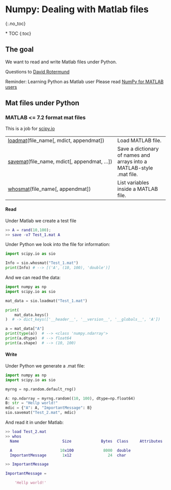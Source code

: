 # Numpy: Dealing with Matlab files
{:.no_toc}

<nav markdown="1" class="toc-class">
* TOC
{:toc}
</nav>

## The goal
We want to read and write Matlab files under Python.

Questions to [David Rotermund](mailto:davrot@uni-bremen.de)

Reminder: Learning Python as Matlab user
Please read [NumPy for MATLAB users](https://numpy.org/doc/stable/user/numpy-for-matlab-users.html)

## Mat files under Python

### MATLAB <= 7.2 format mat files

This is a job for [scipy.io](https://docs.scipy.org/doc/scipy/reference/io.html#module-scipy.io)

| | |
| ------------- |-------------|
|[loadmat](https://docs.scipy.org/doc/scipy/reference/generated/scipy.io.loadmat.html#scipy.io.loadmat)(file_name[, mdict, appendmat])|	Load MATLAB file. |
|[savemat](https://docs.scipy.org/doc/scipy/reference/generated/scipy.io.savemat.html#scipy.io.savemat)(file_name, mdict[, appendmat, …])|	Save a dictionary of names and arrays into a MATLAB-style .mat file. |
|[whosmat](https://docs.scipy.org/doc/scipy/reference/generated/scipy.io.whosmat.html#scipy.io.whosmat)(file_name[, appendmat])|	List variables inside a MATLAB file. |

#### Read
Under Matlab we create a test file

```matlab
>> A = rand(10,100);
>> save -v7 Test_1.mat A
```

Under Python we look into the file for information:
```python
import scipy.io as sio

Info = sio.whosmat("Test_1.mat")
print(Info) # --> [('A', (10, 100), 'double')]
```

And we can read the data: 

```python
import numpy as np
import scipy.io as sio

mat_data = sio.loadmat("Test_1.mat")

print(
    mat_data.keys()
)  # -> dict_keys(['__header__', '__version__', '__globals__', 'A'])

a = mat_data["A"]
print(type(a))  # --> <class 'numpy.ndarray'>
print(a.dtype)  # --> float64
print(a.shape)  # --> (10, 100)
```

#### Write

Under Python we generate a .mat file:

```python
import numpy as np
import scipy.io as sio

myrng = np.random.default_rng()

A: np.ndarray = myrng.random((10, 100), dtype=np.float64)
B: str = "Hellp world!"
mdic = {"A": A, "ImportantMessage": B}
sio.savemat("Test_2.mat", mdic)
```

And read it in under Matlab:

```matlab
>> load Test_2.mat
>> whos
  Name                   Size             Bytes  Class     Attributes

  A                     10x100             8000  double              
  ImportantMessage       1x12                24  char                

>> ImportantMessage

ImportantMessage =

    'Hellp world!'
```
